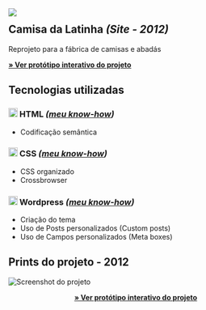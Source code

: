 

<img src="http://velameweb.com.br/git/config/images/monitor-with-margin.png" align="left" />


<h2>Camisa da Latinha <em>(Site - 2012)</em></h2>

<p>Reprojeto para a fábrica de camisas e abadás</p>

<p>
  <a href="http://velameweb.com.br/projetos-sites/camisa-da-latinha-2012/" target="_blank">
    <strong>» Ver protótipo interativo do projeto</strong>
  </a>
</p>

<h2>Tecnologias utilizadas</h2>

<h3><img src="http://velameweb.com.br/git/config/images/html-icon.png" alt="HTML ícone" height="18px" /> HTML <em>(<a href="https://github.com/tarcisovelame/curriculo/tree/master/html" target="_blank">meu know-how</a>)</em></h3>
<ul>
    <li>Codificação semântica</li>
</ul>

<h3><img src="http://velameweb.com.br/git/config/images/css-icon.png" alt="CSS ícone" height="18px" /> CSS <em>(<a href="https://github.com/tarcisovelame/curriculo/tree/master/css" target="_blank">meu know-how</a>)</em></h3>
<ul>
    <li>CSS organizado</li>
    <li>Crossbrowser</li>
</ul>

<h3><img src="http://velameweb.com.br/git/config/images/wordpress-icon.png" alt="Wordpress ícone" height="18px" /> Wordpress <em>(<a href="https://github.com/tarcisovelame/curriculo/tree/master/wordpress" target="_blank">meu know-how</a>)</em></h3>
<ul>
    <li>Criação do tema</li>
    <li>Uso de Posts personalizados (Custom posts)</li>
    <li>Uso de Campos personalizados (Meta boxes)</li>
</ul>

<h2>Prints do projeto - 2012</h2>

<img src="http://velameweb.com.br/projetos-sites/camisa-da-latinha-2012/screenshot.jpg" alt="Screenshot do projeto">

<p align="center">
  <a href="http://velameweb.com.br/projetos-sites/camisa-da-latinha-2012/" target="_blank">
    <strong>» Ver protótipo interativo do projeto</strong>
  </a>
</p>